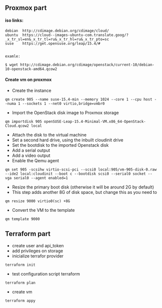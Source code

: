## Proxmox part

#### iso links:
```
debian  http://cdimage.debian.org/cdimage/cloud/
ubuntu  https://cloud--images-ubuntu-com.translate.goog/?_x_tr_sl=en&_x_tr_tl=ru&_x_tr_hl=ru&_x_tr_pto=sc
suse    https://get.opensuse.org/leap/15.4/#


examle:

$ wget http://cdimage.debian.org/cdimage/openstack/current-10/debian-10-openstack-amd64.qcow2

```



#### Create vm on proxmox

- Create the instance
```
qm create 905 --name suse-15.4-min --memory 1024 --core 1 --cpu host --numa 1 --sockets 1 --net0 virtio,bridge=vmbr0
```



- Import the OpenStack disk image to Proxmox storage
```
qm importdisk 905 openSUSE-Leap-15.4-Minimal-VM.x86_64-OpenStack-Cloud.qcow2 local
```



- Attach the disk to the virtual machine
- Set a second hard drive, using the inbuilt cloudinit drive
- Set the bootdisk to the imported Openstack disk
- Add a serial output
- Add a video output
- Enable the Qemu agent
```
qm set 905 -scsihw virtio-scsi-pci --scsi0 local:905/vm-905-disk-0.raw --ide2 local:cloudinit --boot c --bootdisk scsi0 --serial0 socket --vga serial0 --agent enabled=1
```



- Resize the primary boot disk (otherwise it will be around 2G by default)
- This step adds another 8G of disk space, but change this as you need to
```
qm resize 9000 virtio0(sc) +8G
```



- Convert the VM to the template
```
qm template 9000
```


## Terraform part

- create user and api_token
- add privileges on storage 
- inicialize terrafor provider
```
terraform init
```
- test configuration script terraform
```
terraform plan
```
- create vm 
```
terraform appy
```


